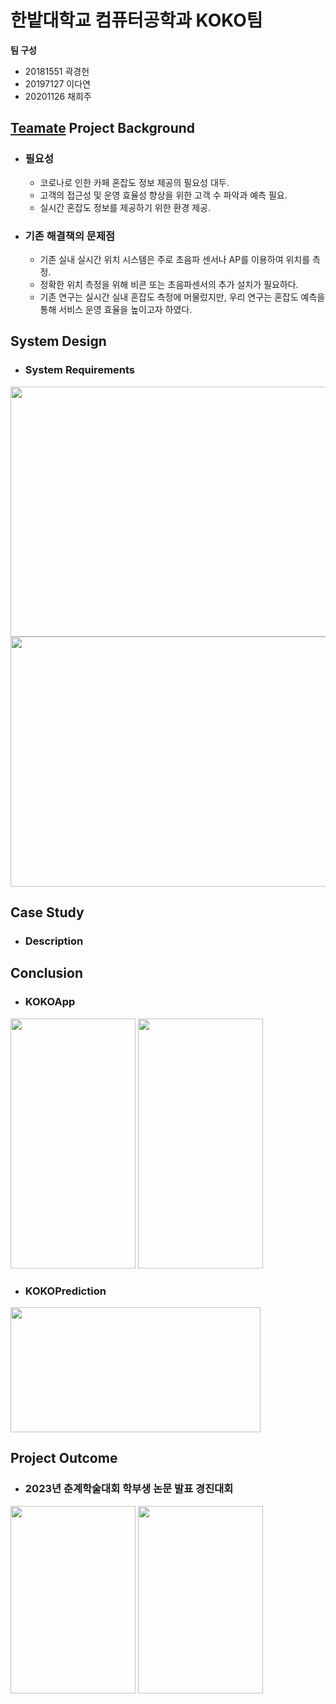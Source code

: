 # 한밭대학교 컴퓨터공학과 KOKO팀

**팀 구성**
- 20181551 곽경헌 
- 20197127 이다연
- 20201126 채희주


## <u>Teamate</u> Project Background
- ### 필요성
  - 코로나로 인한 카페 혼잡도 정보 제공의 필요성 대두.
  - 고객의 접근성 및 운영 효율성 향상을 위한 고객 수 파악과 예측 필요.
  - 실시간 혼잡도 정보를 제공하기 위한 환경 제공.
- ### 기존 해결책의 문제점
  - 기존 실내 실시간 위치 시스템은 주로 초음파 센서나 AP를 이용하여 위치를 측정.
  - 정확한 위치 측정을 위해 비콘 또는 초음파센서의 추가 설치가 필요하다.
  - 기존 연구는 실시간 실내 혼잡도 측정에 머물렀지만, 우리 연구는 혼잡도 예측을 통해 서비스 운영 효율을 높이고자 하였다.

  
## System Design
  - ### System Requirements
  <img src="https://github.com/HBNU-SWUNIV/come-capstone23-koko/assets/77190151/cdbf18c3-cdbd-4c32-b1b8-4fcfd824ad0d" width="750" height="400"/>
  <img src="https://github.com/HBNU-SWUNIV/come-capstone23-koko/assets/77190151/89fa29e6-18f5-4719-8bc6-bd56e43838b7" width="750" height="400"/>

    
## Case Study
  - ### Description

  
## Conclusion
  - ### KOKOApp
  <img src="https://github.com/HBNU-SWUNIV/come-capstone23-koko/assets/77190151/3703b719-57d1-47cd-acef-5af37efdf48a" width="200" height="400"/>  <img src="https://github.com/HBNU-SWUNIV/come-capstone23-koko/assets/77190151/4397376b-fd7c-46d5-a588-b348947ff2de" width="200" height="400"/>
  - ### KOKOPrediction
  <img src="https://github.com/HBNU-SWUNIV/come-capstone23-koko/assets/77190151/cfc18741-0d1d-48b9-b100-2274bb544b3d" width="400" height="200"/>


## Project Outcome
  - ### 2023년 춘계학술대회 학부생 논문 발표 경진대회
  <img src="https://github.com/HBNU-SWUNIV/come-capstone23-koko/assets/77190151/b63feab0-6bd2-4a05-b100-1b0d091aefb0" width="200" height="300"/>  <img src="https://github.com/HBNU-SWUNIV/come-capstone23-koko/assets/77190151/6b139038-283a-48c1-9958-6ef3b4c72f53" width="200" height="300"/>


